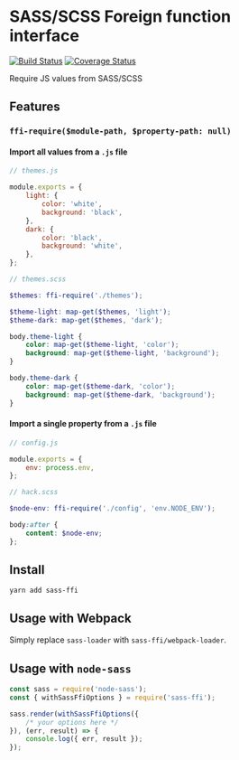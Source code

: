 # SASS/SCSS Foreign function interface
[![Build Status](https://travis-ci.org/futpib/sass-ffi.svg?branch=master)](https://travis-ci.org/futpib/sass-ffi) [![Coverage Status](https://coveralls.io/repos/github/futpib/sass-ffi/badge.svg?branch=master)](https://coveralls.io/github/futpib/sass-ffi?branch=master)

Require JS values from SASS/SCSS

## Features

### `ffi-require($module-path, $property-path: null)`

#### Import all values from a `.js` file

```js
// themes.js

module.exports = {
	light: {
		color: 'white',
		background: 'black',
	},
	dark: {
		color: 'black',
		background: 'white',
	},
};
```

```scss
// themes.scss

$themes: ffi-require('./themes');

$theme-light: map-get($themes, 'light');
$theme-dark: map-get($themes, 'dark');

body.theme-light {
	color: map-get($theme-light, 'color');
	background: map-get($theme-light, 'background');
}

body.theme-dark {
	color: map-get($theme-dark, 'color');
	background: map-get($theme-dark, 'background');
}
```

#### Import a single property from a `.js` file

```js
// config.js

module.exports = {
	env: process.env,
};

```

```scss
// hack.scss

$node-env: ffi-require('./config', 'env.NODE_ENV');

body:after {
	content: $node-env;
};
```

## Install

```
yarn add sass-ffi
```

## Usage with Webpack

Simply replace `sass-loader` with `sass-ffi/webpack-loader`.

## Usage with `node-sass`

```js
const sass = require('node-sass');
const { withSassFfiOptions } = require('sass-ffi');

sass.render(withSassFfiOptions({
	/* your options here */
}), (err, result) => {
	console.log({ err, result });
});
```
